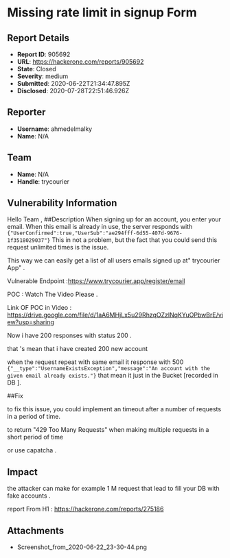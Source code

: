 # Missing rate limit in signup Form 

## Report Details
- **Report ID**: 905692
- **URL**: https://hackerone.com/reports/905692
- **State**: Closed
- **Severity**: medium
- **Submitted**: 2020-06-22T21:34:47.895Z
- **Disclosed**: 2020-07-28T22:51:46.926Z

## Reporter
- **Username**: ahmedelmalky
- **Name**: N/A

## Team
- **Name**: N/A
- **Handle**: trycourier

## Vulnerability Information
Hello Team ,
##Description 
When signing up for an account, you enter your email. When this email is already in use, the server
 responds with 
``
{"UserConfirmed":true,"UserSub":"ae294fff-6d55-407d-9676-1f3518029037"}
``
This in not a problem, but the fact that you could send this request unlimited times is the issue.

This way we can easily get a list of all users emails signed up at" trycourier App" .
 
Vulnerable Endpoint :https://www.trycourier.app/register/email

POC : Watch The Video Please .

Link OF POC in Video : https://drive.google.com/file/d/1aA6MHjLx5u29RhzqOZzlNqKYuOPbwBrE/view?usp=sharing

Now i have 200 responses with status 200 .

that 's mean that i have created 200 new account

when the request repeat with same email it response with 500 
``
{"__type":"UsernameExistsException","message":"An account with the given email already exists."}
``
that mean it just in the Bucket  [recorded in DB ].

##Fix

to fix this issue, you could implement an timeout after a number of requests in a period of time.

to return "429 Too Many Requests" when making multiple requests in a short period of time

or use capatcha .

## Impact

the attacker can make for example 1 M request that lead to fill your DB with fake accounts .

report From H1 : https://hackerone.com/reports/275186

## Attachments
- Screenshot_from_2020-06-22_23-30-44.png
